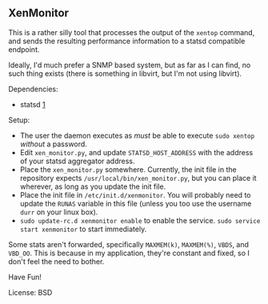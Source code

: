 ## XenMonitor

This is a rather silly tool that processes the output of the `xentop` command, 
and sends the resulting performance information to a statsd compatible endpoint.

Ideally, I'd much prefer a SNMP based system, but as far as I can find, no
such thing exists (there is something in libvirt, but I'm not using libvirt).

Dependencies:

 - statsd [1]

Setup:

- The user the daemon executes as *must* be able to execute `sudo xentop`
	 *without* a password. 
- Edit `xen_monitor.py`, and update `STATSD_HOST_ADDRESS` with the address
	 of your statsd aggregator address.
- Place the `xen_monitor.py` somewhere. Currently, the init file in the
	 repository expects `/usr/local/bin/xen_monitor.py`, but you can place it
	 wherever, as long as you update the init file.
- Place the init file in `/etc/init.d/xenmonitor`. You will probably need
	 to update the `RUNAS` variable in this file (unless you too use the username
	 `durr` on your linux box).
- `sudo update-rc.d xenmonitor enable` to enable the service. `sudo service 
	 start xenmonitor` to start immediately.

Some stats aren't forwarded, specifically `MAXMEM(k)`, `MAXMEM(%)`, `VBDS`, and 
`VBD_OO`. This is because in my application, they're constant and fixed, so I 
don't feel the need to bother. 

Have Fun!

License: BSD

[1]: https://pypi.python.org/pypi/statsd/
